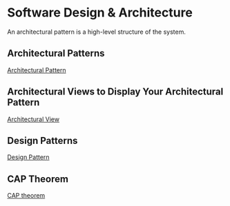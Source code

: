 # Software Design & Architecture

An architectural pattern is a high-level structure of the system.

## Architectural Patterns

[Architectural Pattern](Architectural%20Pattern.md)

## Architectural Views to Display Your Architectural Pattern

[Architectural View](Architectural%20View.md)

## Design Patterns

[Design Pattern](Design%20Pattern.md)
## CAP Theorem

[CAP theorem](CAP%20theorem.md)